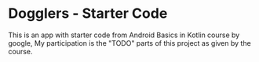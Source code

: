 Dogglers - Starter Code
==================================
This is an app with starter code from Android Basics in Kotlin course by google, My participation is the "TODO" parts of this project as given by the course.
